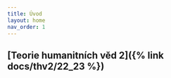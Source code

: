 ```yaml
---
title: Úvod
layout: home
nav_order: 1
---
```

[Teorie humanitních věd 2]({% link docs/thv2/22_23 %})
----
